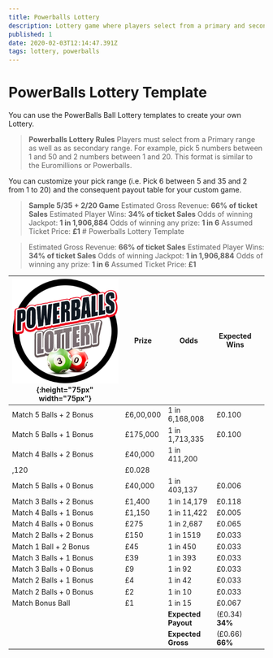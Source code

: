 ```yaml
---
title: Powerballs Lottery
description: Lottery game where players select from a primary and secondary range
published: 1
date: 2020-02-03T12:14:47.391Z
tags: lottery, powerballs
---
```



# PowerBalls Lottery Template

You can use the PowerBalls Ball Lottery templates to create your own Lottery.

>**Powerballs Lottery Rules**
Players must select from a Primary range as well as as secondary range. For example, pick 5 numbers between 1 and 50 and 2 numbers between 1 and 20. This format is similar to the Euromillions or Powerballs.

You can customize your pick range (i.e. Pick 6 between 5 and 35 and 2 from 1 to 20) and the consequent payout table for your custom game.

>**Sample 5/35 + 2/20 Game**
Estimated Gross Revenue: **66% of ticket Sales** 
Estimated Player Wins: **34% of ticket Sales** 
Odds of winning Jackpot: **1 in 1,906,884** 
Odds of winning any prize: **1 in 6** 
Assumed Ticket Price: **£1**  # Powerballs Lottery Template

>Estimated Gross Revenue: **66% of ticket Sales** 
Estimated Player Wins: **34% of ticket Sales** 
Odds of winning Jackpot: **1 in 1,906,884** 
Odds of winning any prize: **1 in 6** 
Assumed Ticket Price: **£1**  


| ![powerball-lottery.png](/uploads/powerball-lottery.png){:height="75px" width="75px"}       | Prize   | Odds                             | Expected Wins         |                       |
|---------------|---------|----------------------------------|-----------------------|-----------------------|
| Match 5 Balls + 2 Bonus      | £6,00,000 | 1 in 6,168,008                   | £0.100               |                       |
| Match 5 Balls + 1 Bonus     | £175,000  | 1 in 1,713,335                     | £0.100               |                       |
| Match 4 Balls + 2 Bonus     | £40,000     | 1 in 411,200
,120                         | £0.028               |                       |
| Match 5 Balls + 0 Bonus     | £40,000      | 1 in 403,137                        | £0.006               |                       |
|     Match 3 Balls + 2 Bonus        | £1,400     | 1 in 14,179                           | £0.118               |                
|     Match 4 Balls + 1 Bonus        | £1,150    | 1 in 11,422                          | £0.005              |     
|     Match 4 Balls + 0 Bonus       | £275     | 1 in 2,687                      | £0.065             |    
|     Match 2 Balls + 2 Bonus     | £150    | 1 in 1519                          | £0.033              |      
|     Match 1 Ball + 2 Bonus     | £45    | 1 in 450                          | £0.033              |  
|     Match 3 Balls + 1 Bonus     | £39    | 1 in 393                           | £0.033              | 
|     Match 3 Balls + 0 Bonus     | £9    | 1 in 92                           | £0.033              |   
|     Match 2 Balls + 1 Bonus     | £4    | 1 in 42                           | £0.033              |  
|     Match 2 Balls + 0 Bonus     | £2    | 1 in 10                           | £0.033              |   
|     Match Bonus Ball     | £1    | 1 in 15                           | £0.067                |            
| |       |**Expected Payout**  | (£0.34) **34%**  |  |
| |       |**Expected Gross**  | (£0.66) **66%**   |  |